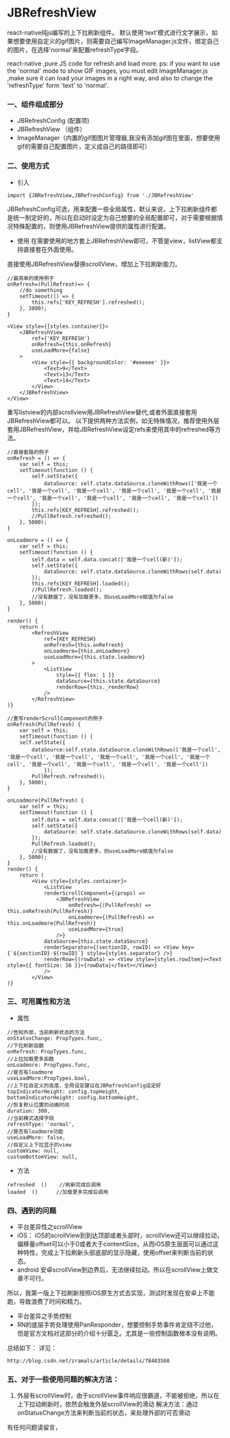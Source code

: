 # JBRefreshView
react-native纯js编写的上下拉刷新组件。
默认使用'text'模式进行文字展示，如果想要使用自定义的gif图片，则需要自己编写ImageManager.js文件，绑定自己的图片，在选择'normal'来配置refreshType字段。

react-native ,pure JS code for refresh and load more.
ps: if you want to use the 'normal' mode to show GIF images, you must edit ImageManager.js ,make sure it can load your images in a right way, and also to change the 'refreshType' form 'text' to 'normal'.

### 一、组件组成部分
- JBRefreshConfig  (配置项)
- JBRefreshView （组件）
- ImageManager（内置的gif图图片管理器,我没有添加gif图在里面，想要使用gif的需要自己配置图片，定义成自己的路径即可）

### 二、使用方式
- 引入
```
import {JBRefreshView,JBRefreshConfig} from './JBRefreshView'
```
JBRefreshConfig可选，用来配置一些全局属性，默认来说，上下拉刷新组件都是统一制定好的，所以在启动时设定为自己想要的全局配置即可，对于需要根据情况特殊配置的，则使用JBRefreshView提供的属性进行配置。

- 使用 
在需要使用的地方套上JBRefreshView即可，不管是view，listView都支持直接套在外面使用。

直接使用JBRefreshView替换scrollView，增加上下拉刷新能力。
```
//最简单的使用例子
onRefresh=(PullRefresh)=> {
	//do something
	setTimeout(() => {
		this.refs['KEY_REFRESH'].refreshed();
	}, 3000);
}

<View style={[styles.container]}>
	<JBRefreshView
		ref={'KEY_REFRESH'}
		onRefresh={this.onRefresh}
		useLoadMore={false}
	>
		<View style={{ backgroundColor: '#eeeeee' }}>
			<Text>9</Text>
			<Text>13</Text>
			<Text>14</Text>
		</View>
	</JBRefreshView>
</View>
```
重写listview的内部scrollview用JBRefreshView替代,或者外面直接套用JBRefreshView都可以。
以下提供两种方法实例，如无特殊情况，推荐使用外层套用JBRefreshView，并给JBRefreshView设定refs来使用其中的refreshed等方法。

```
//直接套路的例子
onRefresh = () => {
	var self = this;
	setTimeout(function () {
		self.setState({
			dataSource: self.state.dataSource.cloneWithRows(['我是一个cell', '我是一个cell', '我是一个cell', '我是一个cell', '我是一个cell', '我是一个cell', '我是一个cell', '我是一个cell', '我是一个cell', '我是一个cell'])
		});
        this.refs[KEY_REFRESH].refreshed();
		//PullRefresh.refreshed();
	}, 5000);
}

onLoadmore = () => {
	var self = this;
	setTimeout(function () {
		self.data = self.data.concat(['我是一个cell(新)']);
		self.setState({
			dataSource: self.state.dataSource.cloneWithRows(self.data)
		});
        this.refs[KEY_REFRESH].loaded();
		//PullRefresh.loaded();
		//没有数据了，没有加载更多，则useLoadMore赋值为false
	}, 5000);
}

render() {
	return (
		<RefreshView
			ref={KEY_REFRESH}
			onRefresh={this.onRefresh}
			onLoadmore={this.onLoadmore}
			useLoadMore={this.state.loadmore}
		>
			<ListView
				style={{ flex: 1 }}
				dataSource={this.state.dataSource}
				renderRow={this._renderRow}
			/>
		</RefreshView>
)}
```
```
//重写renderScrollComponent的例子
onRefresh(PullRefresh) {
	var self = this;
	setTimeout(function () {
	self.setState({
		dataSource:self.state.dataSource.cloneWithRows(['我是一个cell', '我是一个cell', '我是一个cell', '我是一个cell', '我是一个cell', '我是一个cell', '我是一个cell', '我是一个cell', '我是一个cell', '我是一个cell'])
			});
		PullRefresh.refreshed();
	}, 5000);
}

onLoadmore(PullRefresh) {
	var self = this;
	setTimeout(function () {
		self.data = self.data.concat(['我是一个cell(新)']);
		self.setState({
			dataSource: self.state.dataSource.cloneWithRows(self.data)
		});
		PullRefresh.loaded();
		//没有数据了，没有加载更多，则useLoadMore赋值为false
	}, 5000);
}
render() {
	return (
		<View style={styles.container}>
			<ListView
			renderScrollComponent={(props) =>
				<JBRefreshView
					onRefresh={(PullRefresh) => this.onRefresh(PullRefresh)}
					onLoadmore={(PullRefresh) => this.onLoadmore(PullRefresh)}
					useLoadMore={true}
				/>}
			dataSource={this.state.dataSource}
			renderSeparator={(sectionID, rowID) => <View key={`${sectionID}-${rowID}`} style={styles.separator} />}
			renderRow={(rowData) => <View style={styles.rowItem}><Text style={{ fontSize: 16 }}>{rowData}</Text></View>}
			/>
		</View>
)}
```

### 三、可用属性和方法
- 属性
```
//告知外部，当前刷新状态的方法
onStatusChange: PropTypes.func,
//下拉刷新函数
onRefresh: PropTypes.func,
//上拉加载更多函数
onLoadmore: PropTypes.func,
//是否有loadmore
useLoadMore:PropTypes.bool,
//上下拉自定义的高度，全局设定建议在JBRefreshConfig设定好
topIndicatorHeight: config.topHeight,
bottomIndicatorHeight: config.bottomHeight,
//恢复默认位置的动画时间
duration: 300,
//当前模式选择字段
refreshType: 'normal',
//是否有loadmore功能
useLoadMore: false,
//自定义上下拉显示的view
customView: null,
customBottomView: null,
```
- 方法

```
refreshed  ()    //刷新完成后调用
loaded  ()      //加载更多完成后调用
```

### 四、遇到的问题
- 平台差异性之scrollView
- iOS：
iOS的scrollView到到达顶部或者头部时，scrollView还可以继续拉动，偏移量offset可以小于0或者大于contentSize，从而iOS原生层面可以通过这种特性，完成上下拉刷新头部底部的显示隐藏，使用offset来判断当前的状态。
- android
安卓scrollView到边界后，无法继续拉动。所以在scrollView上做文章不可行。

所以，我第一版上下拉刷新按照iOS原生方式去实现，测试时发现在安卓上不能跑，导致浪费了时间和精力。
- 平台差异之手势控制
- RN的底层手势处理使用PanResponder，想要控制手势事件肯定绕不过他，但是官方文档对这部分的介绍十分匮乏。尤其是一些控制函数根本没有说明。

总结如下：
详见：
```
http://blog.csdn.net/zramals/article/details/78403508
```

### 五、对于一些使用问题的解决方法：

 1. 外层有scrollView时，由于scrollView事件响应很霸道，不能被拒绝，所以在上下拉动刷新时，依然会触发外层scrollView的滑动
解决方法：通过onStatusChange方法来判断当前的状态，来处理外部的可否滑动

有任何问题请留言，

